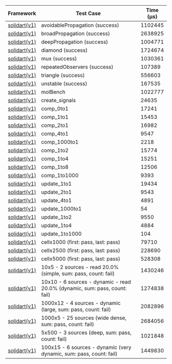 | Framework | Test Case | Time (μs) |
| --- | --- | --- |
| [solidart(v1)](https://github.com/nank1ro/solidart) | avoidablePropagation (success) | 1102445 |
| [solidart(v1)](https://github.com/nank1ro/solidart) | broadPropagation (success) | 2638925 |
| [solidart(v1)](https://github.com/nank1ro/solidart) | deepPropagation (success) | 1004771 |
| [solidart(v1)](https://github.com/nank1ro/solidart) | diamond (success) | 1724674 |
| [solidart(v1)](https://github.com/nank1ro/solidart) | mux (success) | 1030361 |
| [solidart(v1)](https://github.com/nank1ro/solidart) | repeatedObservers (success) | 107389 |
| [solidart(v1)](https://github.com/nank1ro/solidart) | triangle (success) | 556603 |
| [solidart(v1)](https://github.com/nank1ro/solidart) | unstable (success) | 167535 |
| [solidart(v1)](https://github.com/nank1ro/solidart) | molBench | 1022777 |
| [solidart(v1)](https://github.com/nank1ro/solidart) | create_signals | 24635 |
| [solidart(v1)](https://github.com/nank1ro/solidart) | comp_0to1 | 17241 |
| [solidart(v1)](https://github.com/nank1ro/solidart) | comp_1to1 | 15453 |
| [solidart(v1)](https://github.com/nank1ro/solidart) | comp_2to1 | 16982 |
| [solidart(v1)](https://github.com/nank1ro/solidart) | comp_4to1 | 9547 |
| [solidart(v1)](https://github.com/nank1ro/solidart) | comp_1000to1 | 2218 |
| [solidart(v1)](https://github.com/nank1ro/solidart) | comp_1to2 | 15774 |
| [solidart(v1)](https://github.com/nank1ro/solidart) | comp_1to4 | 15251 |
| [solidart(v1)](https://github.com/nank1ro/solidart) | comp_1to8 | 12506 |
| [solidart(v1)](https://github.com/nank1ro/solidart) | comp_1to1000 | 9393 |
| [solidart(v1)](https://github.com/nank1ro/solidart) | update_1to1 | 19434 |
| [solidart(v1)](https://github.com/nank1ro/solidart) | update_2to1 | 9543 |
| [solidart(v1)](https://github.com/nank1ro/solidart) | update_4to1 | 4891 |
| [solidart(v1)](https://github.com/nank1ro/solidart) | update_1000to1 | 54 |
| [solidart(v1)](https://github.com/nank1ro/solidart) | update_1to2 | 9550 |
| [solidart(v1)](https://github.com/nank1ro/solidart) | update_1to4 | 4884 |
| [solidart(v1)](https://github.com/nank1ro/solidart) | update_1to1000 | 104 |
| [solidart(v1)](https://github.com/nank1ro/solidart) | cellx1000 (first: pass, last: pass) | 79710 |
| [solidart(v1)](https://github.com/nank1ro/solidart) | cellx2500 (first: pass, last: pass) | 228690 |
| [solidart(v1)](https://github.com/nank1ro/solidart) | cellx5000 (first: pass, last: pass) | 528308 |
| [solidart(v1)](https://github.com/nank1ro/solidart) | 10x5 - 2 sources - read 20.0% (simple, sum: pass, count: fail) | 1430246 |
| [solidart(v1)](https://github.com/nank1ro/solidart) | 10x10 - 6 sources - dynamic - read 20.0% (dynamic, sum: pass, count: fail) | 1274838 |
| [solidart(v1)](https://github.com/nank1ro/solidart) | 1000x12 - 4 sources - dynamic (large, sum: pass, count: fail) | 2082896 |
| [solidart(v1)](https://github.com/nank1ro/solidart) | 1000x5 - 25 sources (wide dense, sum: pass, count: fail) | 2684056 |
| [solidart(v1)](https://github.com/nank1ro/solidart) | 5x500 - 3 sources (deep, sum: pass, count: fail) | 1021848 |
| [solidart(v1)](https://github.com/nank1ro/solidart) | 100x15 - 6 sources - dynamic (very dynamic, sum: pass, count: fail) | 1449830 |

